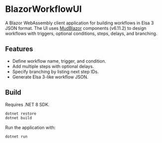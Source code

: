 # BlazorWorkflowUI

A Blazor WebAssembly client application for building workflows in Elsa 3 JSON format. The UI uses [MudBlazor](https://mudblazor.com/) components (v6.11.2) to design workflows with triggers, optional conditions, steps, delays, and branching.

## Features
- Define workflow name, trigger, and condition.
- Add multiple steps with optional delays.
- Specify branching by listing next step IDs.
- Generate Elsa 3-like workflow JSON.

## Build
Requires .NET 8 SDK.

```bash
dotnet restore
dotnet build
```

Run the application with:

```bash
dotnet run
```
